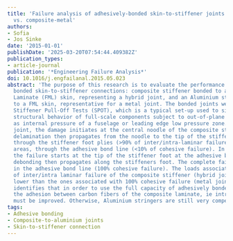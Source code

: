 ```yaml
---
title: 'Failure analysis of adhesively-bonded skin-to-stiffener joints: Metal-metal
  vs. composite-metal'
authors:
- Sofia
- Jos Sinke
date: '2015-01-01'
publishDate: '2025-03-20T07:54:44.409382Z'
publication_types:
- article-journal
publication: '*Engineering Failure Analysis*'
doi: 10.1016/j.engfailanal.2015.05.023
abstract: 'The purpose of this research is to evaluate the performance of two adhesively
  bonded skin-to-stiffener connections: composite stiffener bonded to a Fiber Metal
  Laminate (FML) skin, representing a hybrid joint, and an Aluminium stiffener bonded
  to a FML skin, representative for a metal joint. The bonded joints were tested using
  Stiffener Pull-Off Tests (SPOT), which is a typical set-up used to simulate the
  structural behavior of full-scale components subject to out-of-plane loading, such
  as internal pressure of a fuselage or leading edge low pressure zone. In the hybrid
  joint, the damage initiates at the central noodle of the composite stiffener. Unstable
  delamination then propagates from the noodle to the tip of the stiffener foot, preferably
  through the stiffener foot plies (>90% of inter/intra-laminar failure) and, in limited
  areas, through the adhesive bond line (<10% of cohesive failure). In the metal joint,
  the failure starts at the tip of the stiffener foot at the adhesive bond line. Unstable
  debonding then propagates along the stiffeners foot. The complete failure occurs
  in the adhesive bond line (100% cohesive failure). The loads associated with >90%
  of inter/intra laminar failure of the composite stiffener (hybrid joint) are 40-60%
  lower than the ones associated with 100% cohesive failure (metal joint). This research
  identifies that in order to use the full capacity of adhesively bonded hybrid joints,
  the adhesion between carbon fibers of the composite laminate, ie intralaminar strength,
  must be improved. Otherwise, Aluminium stringers are still very competitive.'
tags:
- Adhesive bonding
- Composite-to-aluminium joints
- Skin-to-stiffener connection
---
```

